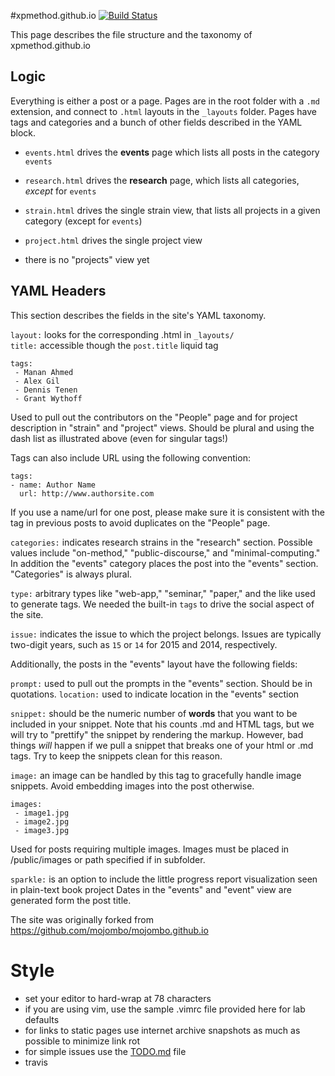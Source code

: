 #xpmethod.github.io
[![Build Status](https://travis-ci.org/xpmethod/xpmethod.github.io.svg?branch=master)](https://travis-ci.org/xpmethod/xpmethod.github.io)

This page describes the file structure and the taxonomy of xpmethod.github.io

## Logic

Everything is either a post or a page. Pages are in the root folder with a
`.md` extension, and connect to `.html` layouts in the `_layouts` folder.
Pages have tags and categories and a bunch of other fields described in the
YAML block.

- `events.html` drives the **events** page which lists all posts in the
  category `events`

- `research.html` drives the **research** page, which lists all categories,
  *except* for `events`

- `strain.html` drives the single strain view, that lists all projects in a
  given category (except for `events`)

- `project.html` drives the single project view

- there is no "projects" view yet

## YAML Headers
This section describes the fields in the site's YAML taxonomy.  

`layout:` looks for the corresponding .html in `_layouts/`  
`title:` accessible though the `post.title` liquid tag  

```
tags:
 - Manan Ahmed
 - Alex Gil
 - Dennis Tenen
 - Grant Wythoff
```
Used to pull out the contributors on the "People" page and for project description in "strain" and "project" views. Should be plural and using the dash list as illustrated above (even for singular tags!)  

Tags can also include URL using the following convention:

```
tags:
- name: Author Name
  url: http://www.authorsite.com
```

If you use a name/url for one post, please make sure it is consistent with the
tag in previous posts to avoid duplicates on the "People" page.

`categories:` indicates research strains in the "research" section. Possible
values include "on-method," "public-discourse," and "minimal-computing." In
addition the "events" category places the post into the "events" section.
"Categories" is always plural.  

`type:` arbitrary types like "web-app," "seminar," "paper," and the like used
to generate tags. We needed the built-in `tags` to drive the social aspect of
the site.  

`issue:` indicates the issue to which the project belongs. Issues are
typically two-digit years, such as `15` or `14` for 2015 and 2014,
respectively.

Additionally, the posts in the "events" layout have the following fields:  

`prompt:` used to pull out the prompts in the "events" section. Should be in
quotations.  `location:` used to indicate location in the "events" section  

`snippet:` should be the numeric number of **words** that you want to be
included in your snippet. Note that his counts .md and HTML tags, but we will
try to "prettify" the snippet by rendering the markup. However, bad things
*will* happen if we pull a snippet that breaks one of your html or .md tags.
Try to keep the snippets clean for this reason.

`image:` an image can be handled by this tag to gracefully handle image
snippets. Avoid embedding images into the post otherwise.

```
images:
 - image1.jpg
 - image2.jpg
 - image3.jpg
```

Used for posts requiring multiple images. Images must be placed in
/public/images or path specified if in subfolder.

`sparkle:` is an option to include the little progress report visualization
seen in plain-text book project Dates in the "events" and "event" view are
generated form the post title.  

The site was originally forked from
<https://github.com/mojombo/mojombo.github.io>

# Style

- set your editor to hard-wrap at 78 characters
- if you are using vim, use the sample .vimrc file provided here for lab
defaults
- for links to static pages use internet archive snapshots as much as possible to minimize link rot
- for simple issues use the [TODO.md](https://github.com/xpmethod/xpmethod.github.io/blob/master/TODO.md) file
- travis


